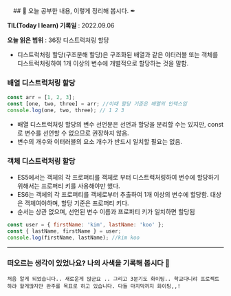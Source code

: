 　## 📕 오늘 공부한 내용, 이렇게 정리해 봅시다. ✒

**TIL(Today I learn) 기록일** : 2022.09.06

**오늘 읽은 범위** : 36장 디스트럭처링 할당

+ 디스트럭처링 할당(구조분해 할당)은 구조화된 배열과 같은 이터러블 또는 객체를 디스트럭처링하여 1개 이상의 변수에 개별적으로 할당하는 것을 말함.

### 배열 디스트럭처링 할당
```js
const arr = [1, 2, 3];
const [one, two, three] = arr; //이때 할당 기준은 배열의 인덱스임
console.log(one, two, three); // 1 2 3
```
+ 배열 디스트럭처링 할당의 변수 선언문은 선언과 할당을 분리할 수는 있지만, const로 변수를 선언할 수 없으므로 권장하지 않음.
+ 변수의 개수와 이터러블의 요소 개수가 반드시 일치할 필요는 없음.

### 객체 디스트럭처링 할당
+ ES5에서는 객체의 각 프로퍼티를 객체로 부터 디스트럭처링하여 변수에 할당하기 위해서는 프로퍼티 키를 사용해야만 했다.
+ ES6는 객체의 각 프로퍼티를 객체로부터 추출하여 1개 이상의 변수에 할당함. 대상은 객체여야하며, 할당 기준은 프로퍼티 키다.
+ 순서는 상관 없으며, 선언된 변수 이름과 프로퍼티 키가 일치하면 할당됨
```js
const user = { firstName: 'kim', lastName: 'koo' };
const { lastName, firstName } = user;
console.log(firstName, lastName); //kim koo
```

---

### 떠오르는 생각이 있었나요? 나의 사색을 기록해 봅시다 💭
```
처음 알게 되었습니다.. 새로운게 많군요 .. 그리고 3분기도 화이팅.. 학교다니랴 프로젝트하랴 할게많지만 완주를 목표로 하고 있습니다. 다들 마지막까지 화이팅,,!
```
